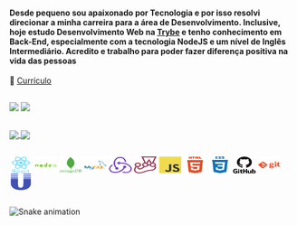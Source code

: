 #### Desde pequeno sou apaixonado por Tecnologia e por isso resolvi direcionar a minha carreira para a área de Desenvolvimento. Inclusive, hoje estudo Desenvolvimento Web na [Trybe](https://www.linkedin.com/school/betrybe/) e tenho conhecimento em Back-End, especialmente com a tecnologia NodeJS e um nível de Inglês Intermediário. Acredito e trabalho para poder fazer diferença positiva na vida das pessoas

📄 [Currículo](https://drive.google.com/drive/folders/1tGnrVpb6ZmP9utts31cp2CX3DQNo_XTc)

##

<div>
  <a href="https://www.linkedin.com/in/victorclc/" target="_blank"><img src="https://img.shields.io/badge/LinkedIn-0077B5?style=for-the-badge&logo=linkedin&logoColor=white" target="_blank"></a>
    <a href="mailto:victor.cabrera0209@gmail.com/" target="_blank"><img src="https://img.shields.io/badge/Gmail-D14836?style=for-the-badge&logo=gmail&logoColor=white" target="_blank"></a>
  
</div>

##

<div>
  <a href="https://github.com/victorcl68">
    <img align="center" src="https://github-readme-stats.vercel.app/api?username=victorcl68&show_icons=true&theme=dark&include_all_commits=true&count_private=true"/>
  </a>
  <a>
   <img align="center" src="https://github-readme-stats.vercel.app/api/top-langs/?username=victorcl68&layout=compact&langs_count=7&theme=dark"/>
  </a>
</div>

##

<div style="display: inline_block">
   <img align="center" alt="Victor-React" height="30" width="40" src="https://raw.githubusercontent.com/devicons/devicon/master/icons/react/react-original-wordmark.svg">
  <img align="center" alt="Victor-NodeJS" height="30" width="40" src="https://raw.githubusercontent.com/devicons/devicon/master/icons/nodejs/nodejs-plain-wordmark.svg">
  <img align="center" alt="Victor-MongoDB" height="30" width="40" src="https://raw.githubusercontent.com/devicons/devicon/master/icons/mongodb/mongodb-plain-wordmark.svg">
  <img align="center" alt="Victor-MySQL" height="30" width="40" src="https://raw.githubusercontent.com/devicons/devicon/master/icons/mysql/mysql-original-wordmark.svg">
  <img align="center" alt="Victor-Redux" height="30" width="40" src="https://raw.githubusercontent.com/devicons/devicon/master/icons/redux/redux-original.svg">
  <img align="center" alt="Victor-Jest" height="30" width="40" src="https://raw.githubusercontent.com/devicons/devicon/master/icons/jest/jest-plain.svg">
  <img align="center" alt="Victor-JS" height="30" width="40" src="https://raw.githubusercontent.com/devicons/devicon/master/icons/javascript/javascript-original.svg">
  <img align="center" alt="Victor-HTML" height="30" width="40" src="https://raw.githubusercontent.com/devicons/devicon/master/icons/html5/html5-plain-wordmark.svg">
  <img align="center" alt="Victor-CSS" height="30" width="40" src="https://raw.githubusercontent.com/devicons/devicon/master/icons/css3/css3-plain-wordmark.svg">
  <img align="center" alt="Victor-Github" height="30" width="40" src="https://raw.githubusercontent.com/devicons/devicon/master/icons/github/github-original-wordmark.svg">
  <img align="center" alt="Victor-Git" height="30" width="40" src="https://raw.githubusercontent.com/devicons/devicon/master/icons/git/git-plain-wordmark.svg">
  <img align="center" alt="Victor-Unix" height="30" width="40" src="https://raw.githubusercontent.com/devicons/devicon/master/icons/unix/unix-original.svg">
</div>

 ##
  
  ![Snake animation](https://github.com/victorcl68/victorcl68/blob/output/github-contribution-grid-snake.svg)
  
 ##
